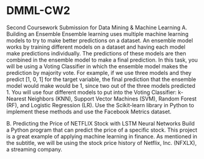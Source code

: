 # DMML-CW2
Second Coursework Submission for Data Mining &amp; Machine Learning
A. Building an Ensemble
Ensemble learning uses multiple machine learning models to try to make better predictions on a dataset. 
An ensemble model works by training different models on a dataset and having each model make predictions individually. 
The predictions of these models are then combined in the ensemble model to make a final prediction.
In this task, you will be using a Voting Classifier in which the ensemble model makes the prediction by majority vote. 
For example, if we use three models and they predict [1, 0, 1] for the target variable, the final prediction that the ensemble model would 
make would be 1, since two out of the three models predicted 1.
You will use four different models to put into the Voting Classifier: k-Nearest Neighbors (KNN), Support Vector Machines (SVM), 
Random Forest (RF), and Logistic Regression (LR). Use the Scikit-learn library in Python to implement these methods and use the Facebook Metrics dataset.

B. Predicting the Price of NETFLIX Stock with LSTM Neural Networks
Build a Python program that can predict the price of a specific stock. This project is a great example of applying machine learning in finance.
As mentioned in the subtitle, we will be using the stock price history of Netflix, Inc. (NFXLX), a streaming company.
